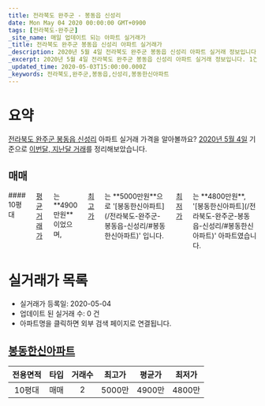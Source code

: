 ```yaml
---
title: 전라북도 완주군 - 봉동읍 신성리
date: Mon May 04 2020 00:00:00 GMT+0900
tags: [전라북도-완주군]
_site_name: 매일 업데이트 되는 아파트 실거래가
_title: 전라북도 완주군 봉동읍 신성리 아파트 실거래가
_description: 2020년 5월 4일 전라북도 완주군 봉동읍 신성리 아파트 실거래 정보입니다. 1건 아파트 정보가 있습니다.
_excerpt: 2020년 5월 4일 전라북도 완주군 봉동읍 신성리 아파트 실거래 정보입니다. 1건 아파트 정보가 있습니다.
_updated_time: 2020-05-03T15:00:00.000Z
_keywords: 전라북도,완주군,봉동읍,신성리,봉동한신아파트
---
```





# 요약
<ins>전라북도 완주군 봉동읍 신성리</ins> 아파트 실거래 가격을 알아볼까요? <ins>2020년 5월 4일</ins> 기준으로 <ins>이번달, 지난달 거래</ins>를 정리해보았습니다.

## 매매
<div class="container">
<div class="twelve columns" markdown="1">
#### 10평대
<ins>평균 거래가</ins>는 **4900만원**이었으며, <ins>최고가</ins>는 **5000만원**으로 '[봉동한신아파트](/전라북도-완주군-봉동읍-신성리/#봉동한신아파트)' 입니다. <ins>최저가</ins>는 **4800만원**, '[봉동한신아파트](/전라북도-완주군-봉동읍-신성리/#봉동한신아파트)' 아파트였습니다.
</div>
</div>



# 실거래가 목록
- 실거래가 등록일: 2020-05-04
- 업데이트 된 실거래 수: 0 건
- 아파트명을 클릭하면 외부 검색 페이지로 연결됩니다.

## [봉동한신아파트](#봉동한신아파트)

|전용면적|타입|거래수|최고가|평균가|최저가|
|:---:|:---:|:---:|:---:|:---:|:---:|
|10평대|<span class="deal-type-1">매매</span>|2|5000만|4900만|4800만|

<br/>



